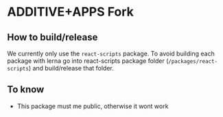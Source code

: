 # ADDITIVE+APPS Fork

## How to build/release

We currently only use the `react-scripts` package. To avoid building each package with lerna go into react-scripts package folder (`/packages/react-scripts`) and build/release that folder.

## To know

- This package must me public, otherwise it wont work
